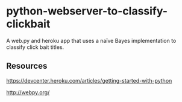 python-webserver-to-classify-clickbait
======================

A web.py and heroku app that uses a naïve Bayes implementation to classify click bait titles.

Resources
---------

https://devcenter.heroku.com/articles/getting-started-with-python

http://webpy.org/
